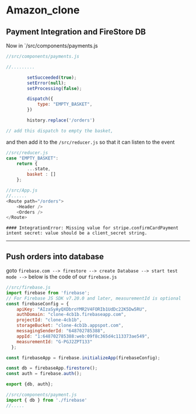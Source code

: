 # Amazon_clone

## Payment Integration and FireStore DB

Now in `/src/components/payments.js
```js
//src/components/payments.js

//.........

        setSucceeded(true);
        setError(null);
        setProcessing(false);

        dispatch({
            type: "EMPTY_BASKET",
        })

        history.replace('/orders')

// add this dispatch to empty the basket,
```
and then add it to the `/src/reducer.js` so that it can listen to the event
```js
//src/reducer.js
case "EMPTY_BASKET":
    return {
        ...state,
        basket : []
    };
```
```js
//src/App.js
//......
<Route path="/orders">
    <Header />
    <Orders />
</Route>
```

```
#### IntegrationError: Missing value for stripe.confirmCardPayment intent secret: value should be a client_secret string.
```
***************************************************************************************************
## Push orders into database
goto ```firebase.com --> firestore --> create Database --> start test mode -->```
below is the code of our `firebase.js`
```js
//src/firebase.js
import firebase from 'firebase';
// For Firebase JS SDK v7.20.0 and later, measurementId is optional
const firebaseConfig = {
    apiKey: "AIzaSyAyQXDbroYMR2V4FORIb1UdDc22K5Dw5RU",
    authDomain: "clone-4cb1b.firebaseapp.com",
    projectId: "clone-4cb1b",
    storageBucket: "clone-4cb1b.appspot.com",
    messagingSenderId: "648702785388",
    appId: "1:648702785388:web:09f8c365d4c113373ae549",
    measurementId: "G-PGJ2ZPT133"
  };

const firebaseApp = firebase.initializeApp(firebaseConfig);

const db = firebaseApp.firestore();
const auth = firebase.auth();

export {db, auth};
```

```js
//src/components/payment.js
import { db } from './firebase'
//.....


```


